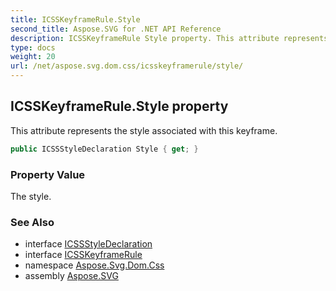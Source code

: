```yaml
---
title: ICSSKeyframeRule.Style
second_title: Aspose.SVG for .NET API Reference
description: ICSSKeyframeRule Style property. This attribute represents the style associated with this keyframe
type: docs
weight: 20
url: /net/aspose.svg.dom.css/icsskeyframerule/style/
---
```

## ICSSKeyframeRule.Style property

This attribute represents the style associated with this keyframe.

```csharp
public ICSSStyleDeclaration Style { get; }
```

### Property Value

The style.

### See Also

* interface [ICSSStyleDeclaration](../../icssstyledeclaration/)
* interface [ICSSKeyframeRule](../)
* namespace [Aspose.Svg.Dom.Css](../../../aspose.svg.dom.css/)
* assembly [Aspose.SVG](../../../)
